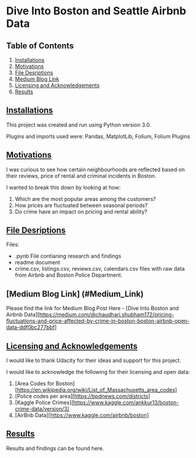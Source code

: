 # Dive Into Boston and Seattle Airbnb Data #

## Table of Contents ##
1. [Installations](#Installations)
2. [Motivations](#Motivations)
3. [File Desriptions](#File_Desc)
4. [Medium Blog Link](#Medium_Link)
4. [Licensing and Acknowledgements](#Licensing)
5. [Results](#Results)

## [Installations](#Installations) ##

This project was created and run using Python version 3.0.

Plugins and imports used were: 
Pandas, MatplotLib, Folium, Folium Plugins

## [Motivations](#Motivations) ##

I was curious to see how certain neighbourhoods are reflected based on their reviews, price of rental and criminal incidents in Boston.

I wanted to break this down by looking at how:
1. Which are the most popular areas among the customers?
2. How prices are fluctuated between seasonal periods?
3. Do crime have an impact on pricing and rental ability?

## [File Desriptions](#File_Desc) ##

Files: 
- .pynb File contianing research and findings
- readme document
- crime.csv, listings.csv, reviews.csv, calendars.csv files with raw data from Airbnb and Boston Police Department.

## [Medium Blog Link] (#Medium_Link) ##
Please find the link for Medium Blog Post Here - [Dive Into Boston and Airbnb Data][https://medium.com/@chaudhari.shubham172/pricing-fluctuations-and-price-affected-by-crime-in-boston-boston-airbnb-open-data-ddf0bc277bbf]

## [Licensing and Acknowledgements](#Licensing) ##

I would like to thank Udacity for their ideas and support for this project. 

I would like to acknowledge the following for their licensing and open data: 
1. [Area Codes for Boston][https://en.wikipedia.org/wiki/List_of_Massachusetts_area_codes]
2. [Police codes per area][https://bpdnews.com/districts]
3. [Kaggle Police Crimes][https://www.kaggle.com/ankkur13/boston-crime-data/version/3]
4. [AirBnb Data][https://www.kaggle.com/airbnb/boston]

## [Results](#Results) ##

Results and findings can be found here. 

